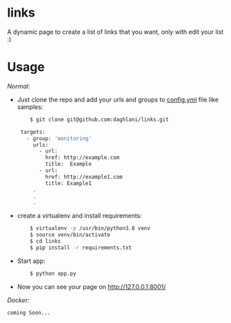# links
A dynamic page to create a list of links that you want, only with edit your list :)

# Usage
_Normal:_
 - Just clone the repo and add your urls and groups to [config.yml](config/config.yml) file like samples:
   
   ```bash
       $ git clone git@github.com:daghlani/links.git
   ```
   
   ```bash
    targets:
      - group: 'monitoring'
        urls:
          - url:
            href: http://example.com
            title:  Example
          - url:
            href: http://example1.com
            title: Example1
        .
        .
        .
   ```
    
    
 
 - create a virtualenv and install requirements: 
 
    ```bash
        $ virtualenv -p /usr/bin/python3.8 venv
        $ source venv/bin/activate
        $ cd links
        $ pip install -r requirements.txt
    ```
    
 - Start app:
    
    ```bash
        $ python app.py
    ```
 
 - Now you can see your page on http://127.0.0.1:8001/

 _Docker:_
    
    coming Soon...
 
